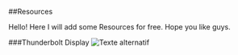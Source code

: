 ##Resources

Hello! Here I will add some Resources for free. Hope you like guys.

###Thunderbolt Display
![Texte alternatif](https://raw.githubusercontent.com/fsvh/Resources/master/Thunderbolt%20Display.png "Thunderbolt Display")